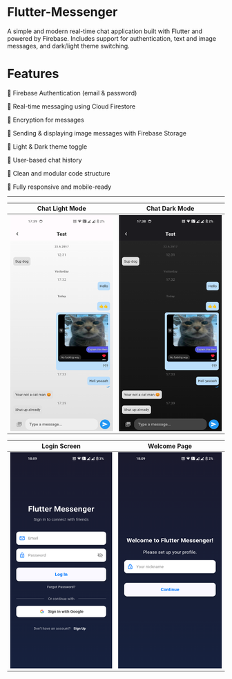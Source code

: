 # Flutter-Messenger

A simple and modern real-time chat application built with Flutter and powered by Firebase. Includes support for authentication, text and image messages, and dark/light theme switching.
# Features

🔐 Firebase Authentication (email & password)

💬 Real-time messaging using Cloud Firestore

🔐 Encryption for messages

📸 Sending & displaying image messages with Firebase Storage

🌙 Light & Dark theme toggle

👥 User-based chat history

🧠 Clean and modular code structure

📱 Fully responsive and mobile-ready


----

| Chat Light Mode | Chat Dark Mode |
|-----------------|----------------|
| <img src="assets/images/chatlightmode.png" alt="Chat Light Mode" width="300" height="500"/> | <img src="assets/images/chatdarkmode.png" alt="Chat Dark Mode" width="300" height="500"/> |

| Login Screen | Welcome Page |
|--------------|--------------|
| <img src="assets/images/login.png" alt="Login Screen" width="300" height="500"/> | <img src="assets/images/welcomepage.png" alt="Welcome Page" width="300" height="500"/> |

